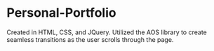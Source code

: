 # Personal-Portfolio
Created in HTML, CSS, and JQuery. Utilized the AOS library to create seamless transitions as the user scrolls through the page. 
